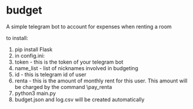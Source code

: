 # budget
A simple telegram bot to account for expenses when renting a room

to install:
1) pip install Flask
2) in config.ini:
  1) token - this is the token of your telegram bot
  2) name_list - list of nicknames involved in budgeting
  3) id - this is telegram id of user
  4) renta - this is the amount of monthly rent for this user. This amount will be charged by the command \pay_renta
3) python3 main.py
4) budget.json and log.csv will be created automatically
